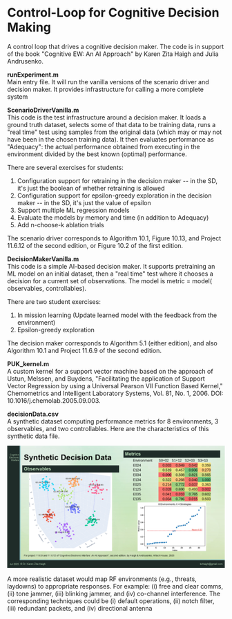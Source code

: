 # Control-Loop for Cognitive Decision Making
A control loop that drives a cognitive decision maker.
The code is in support of the book "Cognitive EW: An AI Approach" by Karen Zita
Haigh and Julia Andrusenko. 

**runExperiment.m**<br>
Main entry file. It will run the vanilla versions of the scenario driver and
decision maker. It provides infrastructure for calling a more complete system

**ScenarioDriverVanilla.m**<br>
This code is the test infrastructure around a decision maker. It loads a
ground truth dataset, selects some of that data to be training data, runs a
"real time" test using samples from the original data (which may or may not
have been in the chosen training data). It then evaluates performance as
"Adequacy": the actual performance obtained from executing in the environment
divided by the best known (optimal) performance.<br>

There are several exercises for students:<br>
1. Configuration support for retraining in the decision maker  -- in the SD,
   it's just the boolean of whether retraining is allowed
2. Configuration support for epsilon-greedy exploration in the decision
    maker -- in the SD, it's just the value of epsilon
3. Support multiple ML regression models
4. Evaluate the models by memory and time (in addition to Adequacy)
5. Add n-choose-k ablation trials

The scenario driver corresponds to Algorithm 10.1, Figure 10.13,
and Project 11.6.12 of the second edition, or Figure 10.2 of the first edition.

**DecisionMakerVanilla.m**<br>
This code is a simple AI-based decision maker. It supports pretraining an ML
model on an initial dataset, then a "real time" test where it chooses a
decision for a current set of observations. The model is metric = model(
observables, controllables).

There are two student exercises:<br>
1. In mission learning (Update learned model with the feedback from the
  environment)
2. Epsilon-greedy exploration

The decision maker corresponds to Algorithm 5.1 (either edition),
and also Algorithm 10.1 and Project 11.6.9 of the second edition.

**PUK_kernel.m**<br>
A custom kernel for a support vector machine based on the approach of
Ustun, Melssen, and Buydens, "Facilitating the application of Support Vector
Regression by using a Universal Pearson VII Function Based Kernel," Chemometrics 
and Intelligent Laboratory Systems, Vol. 81, No. 1, 2006.
DOI: 10.1016/j.chemolab.2005.09.003.

**decisionData.csv**<br>
A synthetic dataset computing performance metrics for 8 environments, 3 observables, 
and two controllables. Here are the characteristics of this synthetic data file.

![Architecture of Scenario Driver](https://github.com/cognitive-ew/Control-Loop/blob/main/images/01%20DataDescription.png)

A more realistic dataset would map RF environments (e.g., threats, laydowns) to appropriate responses. For example: (i) free and clear comms, (ii) tone jammer, (iii) blinking jammer, and (iv) co-channel interference. The corresponding techniques could be (i) default operations, (ii) notch filter, (iii) redundant packets, and (iv) directional antenna
